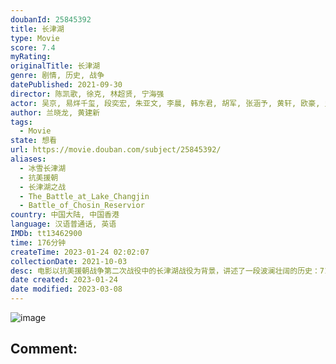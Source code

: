 ```yaml
---
doubanId: 25845392
title: 长津湖
type: Movie
score: 7.4
myRating: 
originalTitle: 长津湖
genre: 剧情, 历史, 战争
datePublished: 2021-09-30
director: 陈凯歌, 徐克, 林超贤, 宁海强
actor: 吴京, 易烊千玺, 段奕宏, 朱亚文, 李晨, 韩东君, 胡军, 张涵予, 黄轩, 欧豪, 史彭元, 李岷城, 唐国强, 杨一威, 周小斌, 林永健, 王宁, 刘劲, 卢奇, 王伍福, 耿乐, 曹阳, 李军, 王同辉, 艾米, 石昊正, 许明虎, 刘沙, 王健, undefined, 张笑君, 吴卫东, 周惠林, 贺镪, 赵永占, 王洪涛, 成国栋, 林京来, 褚栓忠, 张一鸣, 陆苇, 田征, 张宁江, 刚毅, 王燕阳, 蔡心, 孙渤洋, undefined, 李易泽, undefined, 那志东, 刘欣杰, 李博, 韩伯维, 贾兴钢, 闫鹏, 史磊, 王冠淇, 王志刚, 王子龙, 张晨音, 吴东健, 李卓扬, 刘治威, 何跃飞, 唐志强, 胡学良, 辛玉波, 张跃, undefined, 谢京达, 张镭, 刘津彤, 黄晓航, 曹敖日格勒, 张志坤, 章小磊, 宋玉臣, 潘展展, 孙毅, 庄小龙, 王振威, 陈泽轩, 李小锋, 赵亦涵, 张玉波, 张修, 唐琳森, 朱光明, 尹元章, 蒋潇林, 张志勤, 程亦, 杨灿, undefined, 吴明杭, 詹姆斯·菲尔伯德, 约翰·克鲁兹, 黎艾蒙, 歪歪, 孙国帅, 杰古, 安地, 基里洛·舒尔加, 马蒂亚斯·洛里里
author: 兰晓龙, 黄建新
tags:
  - Movie
state: 想看
url: https://movie.douban.com/subject/25845392/
aliases:
  - 冰雪长津湖
  - 抗美援朝
  - 长津湖之战
  - The_Battle_at_Lake_Changjin
  - Battle_of_Chosin_Reservior
country: 中国大陆, 中国香港
language: 汉语普通话, 英语
IMDb: tt13462900
time: 176分钟
createTime: 2023-01-24 02:02:07
collectionDate: 2021-10-03
desc: 电影以抗美援朝战争第二次战役中的长津湖战役为背景，讲述了一段波澜壮阔的历史：71年前，中国人民志愿军赴朝作战，在极寒严酷环境下，东线作战部队凭着钢铁意志和英勇无畏的战斗精神一路追击，奋勇杀敌，扭转了战...
date created: 2023-01-24
date modified: 2023-03-08
---
```


![image](p2681329386.jpg)

Comment:
---
